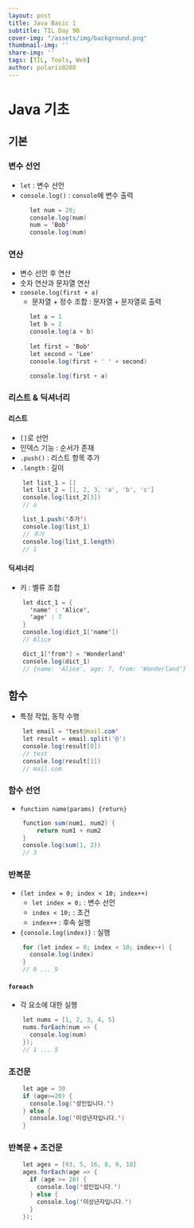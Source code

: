 ```yaml
---
layout: post
title: Java Basic 1
subtitle: TIL Day 90
cover-img: "/assets/img/background.png"
thumbnail-img: ''
share-img: ''
tags: [TIL, Tools, Web]
author: polaris0208
---
```


# Java 기초

## 기본

### 변수 선언
- `let` : 변수 선언
- `console.log()` : `console`에 변수 출력

```java
      let num = 20;
      console.log(num)
      num = 'Bob'
      console.log(num)
```

### 연산
- 변수 선언 후 연산
- 숫자 연산과 문자열 연산
- `console.log(first + a)`
  - 문자열 + 정수 조합 : 문자열 + 문자열로 출력

```java
      let a = 1
      let b = 2
      console.log(a + b)
      
      let first = 'Bob'
      let second = 'Lee'
      console.log(first + ' ' + second)   

      console.log(first + a)
```

### 리스트 & 딕셔너리

#### 리스트
- `[]`로 선언
- 인덱스 기능 : 순서가 존재
- `.push()` : 리스트 항목 추가
- `.length` : 길이

```java
    let list_1 = []
    let list_2 = [1, 2, 3, 'a', 'b', 'c']
    console.log(list_2[3])
    // a

    list_1.push('추가')
    console.log(list_1)
    // 추가
    console.log(list_1.length)
    // 1
```

#### 딕셔너리
- 키 : 벨류 조합

```java
    let dict_1 = {
      'name' : 'Alice',
      'age' : 7
    }
    console.log(dict_1['name'])
    // Alice

    dict_1['from'] = 'Wonderland'
    console.log(dict_1)
    // {name: 'Alice', age: 7, from: 'Wonderland'}
```

## 함수
- 특정 작업, 동작 수행

```java
    let email = 'test@mail.com'
    let result = email.split('@')
    console.log(result[0])
    // test
    console.log(result[1])
    // mail.com
```

### 함수 선언
- `function name(params) {return}`

```java
    function sum(num1, num2) {
        return num1 + num2
    }
    console.log(sum(1, 2))
    // 3
```

### 반복문
- `(let index = 0; index < 10; index++)`
  - `let index = 0;` : 변수 선언
  - `index < 10;` : 조건
  - `index++` : 후속 실행
- `{console.log(index)}` : 실행

```java
    for (let index = 0; index < 10; index++) {
      console.log(index)
    }
    // 0 ... 9
```

#### `foreach`
- 각 요소에 대한 실행

```java
    let nums = [1, 2, 3, 4, 5]
    nums.forEach(num => {
      console.log(num)
    });
    // 1 ... 5
```

### 조건문

```java
    let age = 30
    if (age>=20) {
      console.log('성인입니다.')
    } else {
      console.log('미성년자입니다.')      
    }
```

### 반복문 + 조건문

```java
    let ages = [93, 5, 16, 8, 9, 18]
    ages.forEach(age => {
      if (age >= 20) {
        console.log('성인입니다.')        
      } else {
        console.log('미성년자입니다.')          
      }
    });
```